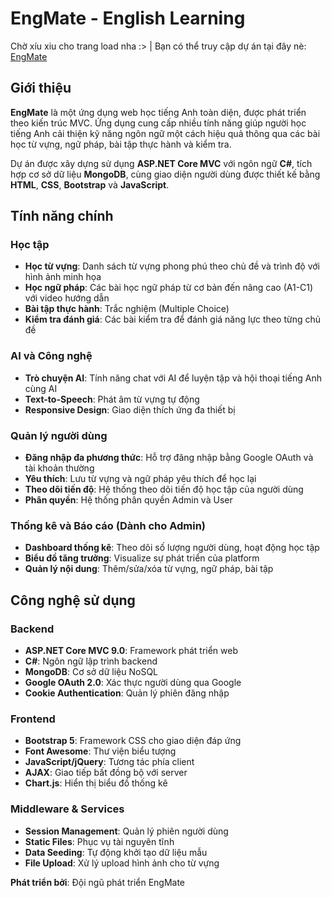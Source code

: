 # EngMate - English Learning

Chờ xíu xiu cho trang load nha :> | Bạn có thể truy cập dự án tại đây nè:  <a href="https://engmateenglish.onrender.com/" target="_blank">EngMate</a>

## Giới thiệu

**EngMate** là một ứng dụng web học tiếng Anh toàn diện, được phát triển theo kiến trúc MVC. Ứng dụng cung cấp nhiều tính năng giúp người học tiếng Anh cải thiện kỹ năng ngôn ngữ một cách hiệu quả thông qua các bài học từ vựng, ngữ pháp, bài tập thực hành và kiểm tra.

Dự án được xây dựng sử dụng **ASP.NET Core MVC** với ngôn ngữ **C#**, tích hợp cơ sở dữ liệu **MongoDB**, cùng giao diện người dùng được thiết kế bằng **HTML**, **CSS**, **Bootstrap** và **JavaScript**.

## Tính năng chính

### Học tập
- **Học từ vựng**: Danh sách từ vựng phong phú theo chủ đề và trình độ với hình ảnh minh họa
- **Học ngữ pháp**: Các bài học ngữ pháp từ cơ bản đến nâng cao (A1-C1) với video hướng dẫn
- **Bài tập thực hành**: Trắc nghiệm (Multiple Choice)
- **Kiểm tra đánh giá**: Các bài kiểm tra để đánh giá năng lực theo từng chủ đề

### AI và Công nghệ
- **Trò chuyện AI**: Tính năng chat với AI để luyện tập và hội thoại tiếng Anh cùng AI
- **Text-to-Speech**: Phát âm từ vựng tự động
- **Responsive Design**: Giao diện thích ứng đa thiết bị

### Quản lý người dùng
- **Đăng nhập đa phương thức**: Hỗ trợ đăng nhập bằng Google OAuth và tài khoản thường
- **Yêu thích**: Lưu từ vựng và ngữ pháp yêu thích để học lại
- **Theo dõi tiến độ**: Hệ thống theo dõi tiến độ học tập của người dùng
- **Phân quyền**: Hệ thống phân quyền Admin và User

### Thống kê và Báo cáo (Dành cho Admin)
- **Dashboard thống kê**: Theo dõi số lượng người dùng, hoạt động học tập
- **Biểu đồ tăng trưởng**: Visualize sự phát triển của platform
- **Quản lý nội dung**: Thêm/sửa/xóa từ vựng, ngữ pháp, bài tập

## Công nghệ sử dụng

### Backend
- **ASP.NET Core MVC 9.0**: Framework phát triển web
- **C#**: Ngôn ngữ lập trình backend
- **MongoDB**: Cơ sở dữ liệu NoSQL
- **Google OAuth 2.0**: Xác thực người dùng qua Google
- **Cookie Authentication**: Quản lý phiên đăng nhập

### Frontend
- **Bootstrap 5**: Framework CSS cho giao diện đáp ứng
- **Font Awesome**: Thư viện biểu tượng
- **JavaScript/jQuery**: Tương tác phía client
- **AJAX**: Giao tiếp bất đồng bộ với server
- **Chart.js**: Hiển thị biểu đồ thống kê

### Middleware & Services
- **Session Management**: Quản lý phiên người dùng
- **Static Files**: Phục vụ tài nguyên tĩnh
- **Data Seeding**: Tự động khởi tạo dữ liệu mẫu
- **File Upload**: Xử lý upload hình ảnh cho từ vựng

**Phát triển bởi**: Đội ngũ phát triển EngMate  
